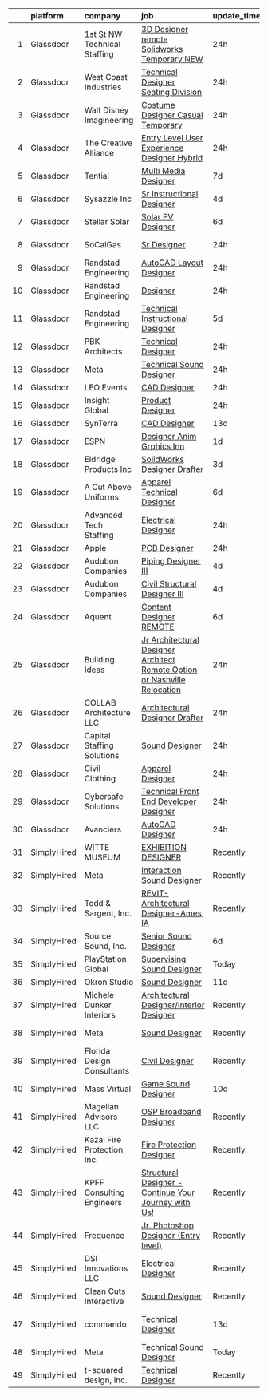 

|    | platform    | company                       | job                                                                                                                                                                                                                                                                                                                                                                                                                                                                                                                                                                                                                                                                                                                                                                                                                                                                                                                                                                                                                                                                                                                                                                                                                                                                                                                                                                                                                                                          | update_time   | location             |
|---:|:------------|:------------------------------|:-------------------------------------------------------------------------------------------------------------------------------------------------------------------------------------------------------------------------------------------------------------------------------------------------------------------------------------------------------------------------------------------------------------------------------------------------------------------------------------------------------------------------------------------------------------------------------------------------------------------------------------------------------------------------------------------------------------------------------------------------------------------------------------------------------------------------------------------------------------------------------------------------------------------------------------------------------------------------------------------------------------------------------------------------------------------------------------------------------------------------------------------------------------------------------------------------------------------------------------------------------------------------------------------------------------------------------------------------------------------------------------------------------------------------------------------------------------|:--------------|:---------------------|
|  1 | Glassdoor   | 1st St  NW Technical Staffing | [3D Designer  remote Solidworks Temporary NEW](https://www.glassdoor.com/partner/jobListing.htm?pos=110&ao=1110586&s=58&guid=00000182ed963283be4ddbc18ffc3cce&src=GD_JOB_AD&t=SR&vt=w&ea=1&cs=1_f35171b2&cb=1661843420198&jobListingId=1008101147436&cpc=88C71AD61D38E582&jrtk=3-0-1gbmpcclpkf2n801-1gbmpccmci15n800-d4879d03b2981eb5--6NYlbfkN0Dax8UoX6EQsni4_ZSF9vye0BkMdAXnBGZ9YnjGpfOQl0bOt3kFrViS9pzQb-UkbyuTLk9lBJa0OMA4qMS6a-OFvIw734BbqW6J4ftJsRXUYWG69gurxtLodjSwr1yjvY6e_2OvYDI2aO1q43GghrlOeDtC0f8O2sLjnoXTnasp1rHg8Be--iCzHUhcQbdI059KhKNRmH7yg3FQR3R4Ap5Y4x3aWBLzUvGhtgH9S7b38YMsr8Exbk9KNu0AvVOthN5XX4O-JH4g0YcorIXZRvpqpTq_x7e39L4uNXObDGrCda6cQw5ffZ_JOF_gkTJiNdAH2GsCDI2jUK_Qjeb4AM1AqLQm3yLHtn3uzxvBe8wINdk3vciZt9NjTgeEH-zk66xSnF5WHIae5SlbxpXzjpWac-Kw0tBF411uZcf4nZduID3I0Lj0lQLRP7terKnmwYKHEELBAJQVrpRJNUogQZ26G00q0apTTWJoRFlDor0B9Pfic7flHLspkrYncNAls9E%3D)                                                                                                                                                                                                                                                                                                                                                                                                                                                                                                                                                                        | 24h           | Plymouth, MN         |
|  2 | Glassdoor   | West Coast Industries         | [Technical Designer   Seating Division](https://www.glassdoor.com/partner/jobListing.htm?pos=105&ao=1110586&s=58&guid=00000182ed963283be4ddbc18ffc3cce&src=GD_JOB_AD&t=SR&vt=w&ea=1&cs=1_c1c54ecf&cb=1661843420198&jobListingId=1008101150720&cpc=4050D81B60456B41&jrtk=3-0-1gbmpcclpkf2n801-1gbmpccmci15n800-794d781fed827ee1--6NYlbfkN0DsBOlmEAMqZtav1V1WKZO3RUElpafjggtWvxyDQ3xFSp838B2Cke2N_M3gnbmSWketBsUxC8WhARk5r3z9RgM6sWCgdBrdRjnLT-51B4KwQiGabsa0Rq9FlSOWIjKqo3J37TljOMByDgIVAGk1sP3YfzcbpYlHgL_waw-CbfsQjngTjY2i4PLFqW4E-lxsBv4aLNY3t4pYBBLx59bD0NUZnv-2gzALWBUymwzM7bDwR5_3uRJjUmmucyjtjnCaO7zgBj3Z3I-M30Qt3qOx6bdK6VCqynYD83SM8rX7LKhC9C5UjcjpKqCYxeen8TO1qswLRmVFokR7axolulgD0t3f5oajpfZ_hyWvBjHGSb4rfNc04tDVjQTbP56q85U-ie0ANf8gZYZ4fYuyr5qj57vK7te-1ohwEf9Gu5_3Cyix6U-9TeKxmrLqgfcIUztoR3YOWb3EC3w9Ft3gmDosfxmD41_n-Ngva5eBSlO6Bg43mvoo9mUp_TOUoWkSa8yOG3elHjf8ULIj_Q%3D%3D)                                                                                                                                                                                                                                                                                                                                                                                                                                                                                                                                                                 | 24h           | Remote               |
|  3 | Glassdoor   | Walt Disney Imagineering      | [Costume Designer   Casual Temporary](https://www.glassdoor.com/partner/jobListing.htm?pos=114&ao=1110586&s=58&guid=00000182ed963283be4ddbc18ffc3cce&src=GD_JOB_AD&t=SR&vt=w&cs=1_61ce74a0&cb=1661843420198&jobListingId=1008101142236&cpc=FAE5E775D180B2FB&jrtk=3-0-1gbmpcclpkf2n801-1gbmpccmci15n800-d96ea6f39468f9ee--6NYlbfkN0DAFTyt7pbDCC2JPO79CSdi1dIb81yjczP5qsKcZIxgiYm3-7g-689UDqHItQTwke9NLx7PUD1CDZ43EsuKqV-a9lSThv3URG-BoZb6tDNHMktR4YAkiihleWhDg2QFne_SvO08qtEyjS0p9N8FyU8oenedyurPDtEsOsI4Ocxx9x5zQTZf1fcx16NApTvwfF2OsCF2FAFh2CmzcYVh1zBGAv9FWY01GtdpdLJNvVqipqk2lln0fsa3qX9NjAD4xm_kTRGxj5nQqtDnHuuMJHwsQdkt-rMfyWXzC4lgxbHjliE4lcr3JTH_hcRk0Auft9bGoLpc041ShbiCXCk1_fG6q8tKucwQTafcG7ps6AJU5SwQTW4Z6SEy4r1qvo01kLrgqxUh1qKHi_x4o64mPtbBcB3uHo7M8w6mYtLE1uWIdaPg6nbDZnR2)                                                                                                                                                                                                                                                                                                                                                                                                                                                                                                                                                                                                                                                                    | 24h           | Anaheim, CA          |
|  4 | Glassdoor   | The Creative Alliance         | [Entry Level User Experience Designer  Hybrid](https://www.glassdoor.com/partner/jobListing.htm?pos=109&ao=1110586&s=58&guid=00000182ed963283be4ddbc18ffc3cce&src=GD_JOB_AD&t=SR&vt=w&ea=1&cs=1_099e67c5&cb=1661843420198&jobListingId=1008101442122&cpc=39721386339D0809&jrtk=3-0-1gbmpcclpkf2n801-1gbmpccmci15n800-0813bf38be6733e8--6NYlbfkN0BQhuZEA67bukPYOs9DTHc1wsdoQx-e-DpiIYWnkjXcuiS_n3K67229hQeL7Bf-Ps98nJjRsfBErn9F4djwfB_nF4SSjvJloVf9jNB0RqHpUOo8ui491gQ0pHemmcm_R6TMRwZrs2irNRNhAHGXGQRUzkkLnfogAOF0ffgJIeCgqB3VozEwjAvFmRsFdBHa0iCFGudrbgMhLCGpLISCEd6DZOW6fwWkPk-OMok2k7xtbXC79_zY37TVRTOsBdXNtYJFspTgKDgGMP4uGvcQrwN6oCdl-Z1ayg6tKS7hbJwFgkUFzGOIBbc4yq7H-i5bVUV5Rj1lgufvogPWpTXUmwJ0enFJrRNc80BvqNNjMNiICa9TCAwZkjh8i15vCojExGxjht4IEUkgD7z6wzeIz0YTu02hbxckw2sH8kHr8nPQJ1qv2AEH_OygJ-8vGW84p9mNFLpnx4dUdJ4iqrJ4EyVfdwKeyfq96dqp-OaW1SwdNNI6mn2RO4fCTRxZlezWV6AQAIBCKvnT6g%3D%3D)                                                                                                                                                                                                                                                                                                                                                                                                                                                                                                                                                          | 24h           | Lafayette, CO        |
|  5 | Glassdoor   | Tential                       | [Multi Media Designer](https://www.glassdoor.com/partner/jobListing.htm?pos=125&ao=1110586&s=58&guid=00000182ed963283be4ddbc18ffc3cce&src=GD_JOB_AD&t=SR&vt=w&ea=1&cs=1_73ccafd6&cb=1661843420200&jobListingId=1008085961702&cpc=FD1C1DA32C38CFA7&jrtk=3-0-1gbmpcclpkf2n801-1gbmpccmci15n800-451ef8a0bef58478--6NYlbfkN0D_VUMocHtM7-M2l7xhQCiQST1RW5dQjS02UsWe7tYaNAZWZWTzZ6bpJTAOxr1kLZpG6VFZuGadYboeD4Kz8JfiJOa1cUGCTwXHIIGenpazOIdmYE3_6vjKIwRgdnzz3rgnBs6tcAXHRDzA4xB-uFIb-sHUuIGOOL2yVcQPHsU7Il-Vs_w0rB9CVqvvXK9Qnk4XhGw-sYWxJPXQBzzuG24cmjx-_pEn_Raz0vP-PhpdBxCP0X0ujzDYKiCFRaXVhFUhhzSd1KGooyUVfk7aHxdua2Ap3efyOe19rG1cfXduFzijKMLP0uFPR63HPJTjCv94l9tVebiDNSnnCuJ6x_ggLLNnbYBxCp9DlAMm5M6oqnzOIq4iY5fKsMze6khCYxnoxoRYx_1zxRxUgSxC9ISc1w2q1asSmB9AzyTWd4ySb4QwpupBOjUamZvFlcMp3LAAr8ggWVA-OM71qW2BtGU9pTa4ga4gc2p6jLtFHAq8yMe0HQ1uZsyidjCRx_LHFnEqkcowHmzvZX8bQ1Ec_nLz)                                                                                                                                                                                                                                                                                                                                                                                                                                                                                                                                                                              | 7d            | Vienna, VA           |
|  6 | Glassdoor   | Sysazzle Inc                  | [Sr  Instructional Designer](https://www.glassdoor.com/partner/jobListing.htm?pos=128&ao=1110586&s=58&guid=00000182ed963283be4ddbc18ffc3cce&src=GD_JOB_AD&t=SR&vt=w&ea=1&cs=1_b77c1899&cb=1661843420200&jobListingId=1008094371868&cpc=9908D8D4413DBB8A&jrtk=3-0-1gbmpcclpkf2n801-1gbmpccmci15n800-d1e30eb564645d32--6NYlbfkN0BHmuOUQiGxZlIboXRCrnOB1bk0QkSGbGX7yxzhgRysNhglpeekY3X1wDa7BzirfJIE-XZI96pT4vsCDo_PwVhCrQa8H_dn6HuGc3dI6Au5lFOBOQnw88rRufmRln1Uzxma7VZhtrwMd6uMTKFJi1s8KhsbQhyj9AFtzXfcqHMAkMfzRW14V10xerNyCpWVtNxFMXQhVdgAW_B_jCxWhO0XTyPoa_Qs8R76PSN6i2sAqET_xt2nCGTRb0ehByLCgRfx7zqcD5Tnwiv7pszkiTrjPUULZxuV8QpxuAtsK64i90GIOCj88lF1zlcuV58NoB8qw92_iJ0fHEFTtWvVrLOQbNh2q6Ha1hJkeG3wuhyMygEs9Ch3B3_NqRCUpxGQ0u-x23vN6g-fo5Zm4K1flnPKkWj0JXb_fnxvC6bnQJ9jgDn1-PEEPNMKuePTVIk0E16ybxrg_vOvPVF7s9WygnhfbQY2dWg8_ZJp0LCB08-5xfkpKRAGjlV6WpXbUh2kVKo%3D)                                                                                                                                                                                                                                                                                                                                                                                                                                                                                                                                                                                          | 4d            | Remote               |
|  7 | Glassdoor   | Stellar Solar                 | [Solar PV Designer](https://www.glassdoor.com/partner/jobListing.htm?pos=112&ao=1110586&s=58&guid=00000182ed963283be4ddbc18ffc3cce&src=GD_JOB_AD&t=SR&vt=w&ea=1&cs=1_2747de54&cb=1661843420198&jobListingId=1008089531862&cpc=4050D81B60456B41&jrtk=3-0-1gbmpcclpkf2n801-1gbmpccmci15n800-e7bb762a3075e828--6NYlbfkN0A774O4zAKOKEcJ1KdRV5TD5A_Rb-n_JSP3s9LHSWykpitoowTmRQ19FlJvfOTNdGwjI4CSSK1fhUAQsewMxkfAL3ZzScD-IelI1f5GgXHeMLhlvx0qH3PKXeX5X0eWjv_W22SwmPgTA6DOb5JNVEsuGc9WrqCEGH0s3aXkK4iZ7_qcrjzT6mU7vaV7aR70SYKmE5bB1cm6D77kAlacenoqht6pLkrcijA3biMXZFw8xzwGEgfFdKOumUDzV6BhombyofwRcBQHBMGmSuh2IxuGfI5mQ8ymTzR90DujzozG_EL3jfDjHNmv74PSkJ67Vmu7FZD6KIDc3gT68QpSUKbWcgwYv-kaCv-4yvZRogmFPtQOjnBZvYkHGSGZyI3psaC1yavQU4u39vIVm2GUl0pPDR0SABK9cobkwo_sqfJm3L0zFFBhYdfBqZoUc_nKjrZXX_Vl0gyEwW0jq8Ra9EHd-EYATObPUlU6tWUlEFSu1Imcf9bTFeM58MrbMGgrEf8%3D)                                                                                                                                                                                                                                                                                                                                                                                                                                                                                                                                                                                                   | 6d            | San Diego, CA        |
|  8 | Glassdoor   | SoCalGas                      | [Sr Designer](https://www.glassdoor.com/partner/jobListing.htm?pos=118&ao=1110586&s=58&guid=00000182ed963283be4ddbc18ffc3cce&src=GD_JOB_AD&t=SR&vt=w&cs=1_11331e2b&cb=1661843420199&jobListingId=1008102044429&cpc=217C45A42544DB93&jrtk=3-0-1gbmpcclpkf2n801-1gbmpccmci15n800-1255c2ccd90602b2--6NYlbfkN0AkrHGt-KH9NLJWrZDpHMbMxGLC98GtWQdb1-pOhsz1tP8PqLGUrTNneVaje-NIqL8E8cQD4FT8C1ByXcxNDTPip_P0Vy_GGPzHr3JdjNPx-x6fnodnVZQun8IZSoGvjnTq5NvYBNRQ8T2COsJW9fvnfvSGN5G5FYES_aJKUqgN8DBjqt9IGw_ReL41NnC5m0FVskDP8IT3uO-pLo6yeNt2AjXl57ostWCcW5KQ6ZYEhcIXty3riHjs8fpX5Z6ou_zHZra9NIiJSXGK6iVIq2UhByNVmLaQ69VrvQ6ST2qzyepvbgQMMod1i8pRXQqOdn8PQkD-zN5yhG5sP8YPTIoVzWH-PM36T6ruDqgw0euTTv6GtgcoPJ--5YpZg0i-aJcOjA1PBysrW2PG-gKUcqNbm6V0e2gEF15VCqas3QGVbr9367KIhKdWwh0uOzs-xnRognYhv5v8DG-mti1JS9RQQYSkvQ3Du2J6mEyLa1EID9DqA3EiwKuY1X9ByjF079HB_wKXiXs6dr4wtk62TL_Wb1rWrdyubEgNe36EFdD5Li24iEv7YL8DYXSmx8Xo2FLzKmR4n06mJRqMmxFIolpn)                                                                                                                                                                                                                                                                                                                                                                                                                                                                                                                            | 24h           | Los Angeles, CA      |
|  9 | Glassdoor   | Randstad Engineering          | [AutoCAD Layout Designer](https://www.glassdoor.com/partner/jobListing.htm?pos=130&ao=1110586&s=58&guid=00000182ed963283be4ddbc18ffc3cce&src=GD_JOB_AD&t=SR&vt=w&ea=1&cs=1_a3c86fbe&cb=1661843420200&jobListingId=1008101553059&cpc=47CFDC01B3F81FAC&jrtk=3-0-1gbmpcclpkf2n801-1gbmpccmci15n800-ba48dd026eb28201--6NYlbfkN0BDx217eft1lC7uqItkaModCFPNh_e0lnHdKkvEJecXwu4gIqA7CFTnvSYR8MShG5a9GS-vs8-TvL8bdFu_B1mu5H4kXLWK54in50vXevDQyMH83RIg2ESdQ3VGLhI7V5LHiQC6SerJpeR3iSxCHnL5ypiB3qQK1XvGepAVONQbKlMBA20SooisYH9Do7aVZ3PLvccU9noXFLUiBUc2mq5fj8aGx735R5cskAb27gaBko1DPvnmVyrczATj4qoDhbbEyVvQ3KdUp3l3pjsXJeW8c9g8h0wvudPaJ_2JdYboSdSz3zdJbA2IEUoN4QdwIrhGj9l7nY0a_YWTxz5dRqcFCmHMn79YSNQV92BL6qjIui9Dt_P-DjZsGlLTdo9IGC7J5aZb3LBJjM7OIRDdvEKz2fsrW-MwfU8OObtL3PpZy5m0LSk6btUIOHhuUI5AO0QN8Y76XEIAUBfGo4H2hwFLCzYfilEwFg04MIaMlG8-PcJiFkiTc-Quuplx_P1ZKeRbaHWmTZaG_hCAAUSGccjKlM7yxrWzcoSRQAahhzrEKntrHcxEtfhSzNcTBV_3YFGwdTHK7lwgKfdhPtkuJ2mVWcwyK2PwP51SRD2GplGOCqCGwSI8PULBOaOSESTf8A71qpihSNCSVw%3D%3D)                                                                                                                                                                                                                                                                                                                                                                                                                                               | 24h           | Bloomfield, CT       |
| 10 | Glassdoor   | Randstad Engineering          | [Designer](https://www.glassdoor.com/partner/jobListing.htm?pos=126&ao=1110586&s=58&guid=00000182ed963283be4ddbc18ffc3cce&src=GD_JOB_AD&t=SR&vt=w&ea=1&cs=1_8a9c878e&cb=1661843420200&jobListingId=1008101551674&cpc=B101C867B3EF2D75&jrtk=3-0-1gbmpcclpkf2n801-1gbmpccmci15n800-52a5009684d66445--6NYlbfkN0BDx217eft1lC7uqItkaModCFPNh_e0lnHdKkvEJecXwu4gIqA7CFTnvSYR8MShG5a9GS-vs8-TvLa0_Z7cc5HXJdCYnTEDRkIMRxLTyxF0iIYpfCc7Lxiuo7b5Q5rMZI0VTODiPy9LzTuXUQpeF6LnYO3Vlo1g8-jDmhoT3YR7KM8xEV_uPcRk0jMb0LRlGSkBaKcFaIX_rGyKv7gMVuMvYNLdjsFZHRt6eBPBgGo4Fm1phHCoT0NRt61eJc9ZyEuTgUBzgkrnfYSdbsK4cNV7eWxa-gaj1144F-SglTVBQFGu_hwyyv8XP27xtWlN3TaWnMARwfWko5gf7Q6cZMEl4Wo1Q1rhk4bQJGGd-k47h-oXbb5QqmD8WGmP5mX5LX8nV0-CKksFQuHs3DZ-IT-KHvq1O-HC-IZahKGYnXaeD4BTACBQIhWHiDy0NBed22Xb14ixfP0hXMKaXsGGo8B-Mj9NeE2iEqpF77XIfRJEfKfjkT6DgE9ewKLJ3OjVqtp-vrvUeLL1ZuRiJ0mEAWUl6XsTRWgJodlHX05Bj2_kyMYCfLs5rUE3k3KqdPu-drnx-GoHJ51kh-rtIdFGoPpuru_9oT3ywZDEMrnHmYoMawhFjyxC4Lui)                                                                                                                                                                                                                                                                                                                                                                                                                                                                                          | 24h           | Marfa, TX            |
| 11 | Glassdoor   | Randstad Engineering          | [Technical Instructional Designer](https://www.glassdoor.com/partner/jobListing.htm?pos=124&ao=1110586&s=58&guid=00000182ed963283be4ddbc18ffc3cce&src=GD_JOB_AD&t=SR&vt=w&ea=1&cs=1_2326d75a&cb=1661843420200&jobListingId=1008091665657&cpc=FB7E4A1762AE5BEC&jrtk=3-0-1gbmpcclpkf2n801-1gbmpccmci15n800-4e9c400072612d33--6NYlbfkN0BDx217eft1lC7uqItkaModCFPNh_e0lnHdKkvEJecXwu4gIqA7CFTnXnpT3oVx672KDArTtx1aHrKw0gqohFQPT8pPyEnxY5nSI_5vJXljXddiuB0emOj4KsDFe4KKnmVelmt6yInbwBNPPrHnDX_0JTfp0HEFotiDRpodoXdu3iGNYxHwew1dph8wDs9KDus87h_0OHoxtsUxwOgx-71t1NCV3zc-nU6gtbWhGLWwOohOp_qSfhC4MOljvjwmESLSYuiBUhtE5NRQ5IAOpurdKkc4CXdeowytwRRkpyIhAIgy0plUq-AJJz_WX9AWW5X6HZmkvt9euSvUEceKcort8YUCluouMp2pH3GiP9ZW52_W4Ugw0YGYflZW79UM9fQy7UbEDYQWa_UejKTecwXtZVtE50ZQAGCceKoDl_tiTjIA9dPrTS0Xqj7mu4krRqcVCxwsYLAUzu9eWCOZITvhQg2Z7uXw6sY-D1irWDBX1UYNMbLpwDIT6bh4JueGWjVEb1mdnk-qLzOOiRQl3QUE5Gc2JEr4EV1v3KBS7YfqC4st3vEfKmkAe9ViNT9sSq98FDgOhhIPHbNTnhxtyTOt3I1_lmI3UMIhWURqAjSFpb0irsjHdk7ZXpQJ6_zxjlOYbzF5DuQ5KRjZIUXPGkTO)                                                                                                                                                                                                                                                                                                                                                                                                                                  | 5d            | Atlanta, GA          |
| 12 | Glassdoor   | PBK Architects                | [Technical Designer](https://www.glassdoor.com/partner/jobListing.htm?pos=103&ao=1110586&s=58&guid=00000182ed963283be4ddbc18ffc3cce&src=GD_JOB_AD&t=SR&vt=w&cs=1_1e05df96&cb=1661843420197&jobListingId=1008100798227&cpc=CAF32EB92433BC76&jrtk=3-0-1gbmpcclpkf2n801-1gbmpccmci15n800-47ecc445713c8745--6NYlbfkN0DoN2eq5BzKfoDMMf8HsCdDjgZQrWdmGJwZKUOuVLdJv68QklU95X3u4XjP0qBpTnFmHxrdoqWFmzSvyrLuqFE_gab5CAe_nBkosHQZJehB6nMLyTo5sVM2TbLzbrbEu6qI_cDvhHQvLZZK87b6VAeo1pF6KK35bkdqJyPDAGa8Ba0EGUNcdg7IQPyCeZIvQHkA3cxrTqScCv_KNW-797kzJinnMHnizxjDGmRizKgiv-UYfC67WVz16OvKlqc7OKTM_5lJoHwNBW6nPQRJcGR3iELN5G1orU5bEsMdMxX0Fiwlggtm_lU5M75ycr7F5l6WabCJ4er3PeExiU1Vnj56uLPbhO12C7YksIiux53Qa7VOXXhAat82F4kkFfO817u_7ZUF5pb3ulplPK6dFux4cuV8zsDexaIxA9Ifjbfqb8q0UCIWTAY6vSh7E2DDPTp-Fg0s6g75QEb0cXFr-_o3JZCon0cg1G8%3D)                                                                                                                                                                                                                                                                                                                                                                                                                                                                                                                                                                                                                                       | 24h           | San Antonio, TX      |
| 13 | Glassdoor   | Meta                          | [Technical Sound Designer](https://www.glassdoor.com/partner/jobListing.htm?pos=104&ao=1110586&s=58&guid=00000182ed963283be4ddbc18ffc3cce&src=GD_JOB_AD&t=SR&vt=w&cs=1_d4a9d675&cb=1661843420197&jobListingId=1008102577905&cpc=1CBFC3E34E2A31FF&jrtk=3-0-1gbmpcclpkf2n801-1gbmpccmci15n800-43ee8e8957f197b7--6NYlbfkN0DYl4UJW4r1Vl7FEn6T9F-rD9lpC-0oMJVSiWjK_MGUd8e8cHXcpv6KPyjLHZEfqkWRCwULr6X75ieJARrAKqgWzisG7J3CWnOtR8MXVg9h6RHVQw8LxsUXbtRHyQGBkIiZRs1E6q1KlzilZzbDkEbl4cSfOYHD8WJrsx4Oe5zq0efzKGC4tT9j4LIwYr4PYn6sXfRhjLJaisiTsTuvO2f8Xt-YJfIEdjqi18IZHaVTqozDjfWGeQRex6Q7l7tNfj4cqJCVBXVEcAqVbtBtgo2MJ5Xzg5DpYmfcUCS2K1T_BUXi5loxw3rRZm2ayFSTuLw5LZgSzzouRr32Ew-B3zdHQlBY3iPcpen-8FtXrUXIAoD74daks1UabM0sDT9cO72rcYsaYS_IgRWt1snGEijVDojwr42-jc6OooH9qzUbKwkgCfkOeZw7XoZ3YvHSTykkxOyNLrjnabrBdjLFmLr3fri5c_XUxRKBP7bD5oGitKggrldPOke9dxc4vpBoepXZqSaCV7p4ht9y0u66AAvYaKcoQR6fSIhrghwPeIIXNhQKoceabeQIFC1CTZGI5HqEVdDxh6_TGy0pyN8cKbUZ5_bthvrRcz_GWIU7tKsHaI8FaxBMDxTBoMgf0p63rMD-h_pd8BKBjX-tiLh4AJEti4APBH2lj5lppDyrmfsqFYULB1olfxjUPDrT909ImUkYWa4zNBl89gu7BpBBJZQTKaG51U4RS09jlD5UAms_FZuX4ZzUNX0gtKza4CsnVQLGv71WxbYIfmP6_7I3CfOTxTznEBtJuTKQZr7XPzMNLQpaHU9WRC-VhpquAu4wLgP-WJd6B3mdx-guuprjhZMC6A70aWymYvnfCLjoYCvPNNbMNRNA28OAQb1ZaHDMMdbQbWsGujdKnjkzGMNwQYkUuhTHt7ftMjnn6D9zPlSLzqjSp4jZly9dZXRobLwupZVpHs8Ov0sCt4tFSM_CEU_yyJbSfzGrb0k3Y8-JXeWFMz3RsJ77VQiGFlJsGHrc53j4vtSaYjearZkvMyUyQlNU6xll5GmKwRdzy2wyji3SF7oK0uGyPGBtpyksZmgN-FM%3D) | 24h           | Remote               |
| 14 | Glassdoor   | LEO Events                    | [CAD Designer](https://www.glassdoor.com/partner/jobListing.htm?pos=107&ao=1110586&s=58&guid=00000182ed963283be4ddbc18ffc3cce&src=GD_JOB_AD&t=SR&vt=w&ea=1&cs=1_c5b4683e&cb=1661843420198&jobListingId=1008100992380&cpc=82ABD2B5CEB98952&jrtk=3-0-1gbmpcclpkf2n801-1gbmpccmci15n800-109c3a28ccf10167--6NYlbfkN0CNc4_XkOrCJIG4rbt7jOELJF_6cAKStNL9BRzWr9Kw78iNJD37WLtKG3tFquRggugNsE3svMqATYLYlihgyGr3MDlAuj1Ftqk0IIy8Mp3KB_tq5JKzgDCQRkfud6uWgcQJW8Lfvd3kTiY7efwWTiZ0jGkgbTTLSO4xUC0mexDNJdjhpcl-rSViQaCrgxQGuGBFqzltkSXPjxL8osgnQ3Ty3xLaxUKyrZ4lKOEQK7TC-LK7fFpJ2oNd6-F1782FIADOkTy-KNPD0nUXxhPVFO2TAxT4Oazq07Wd35MD-CTpPDxF8R6Z5SwdQXF2zgPBhmNlN5UNNhMsguQsJyRE0_ACiRKinu7bwDrFiml4MpMDLUGJp-0u8ALVxROtIiBPHMfobNTFHcEKiRBrjEoZX6JfmOWAfme06NNPdC_AVMjeOMVv7FE09-0ePL0-zbI-_nZTrob8sfrxxGwAe1K8dl-Iol0JHHykjtKPSaFKi8koNGIFdef6WrgocKADPKuEfuEOZ660JYgpqA%3D%3D)                                                                                                                                                                                                                                                                                                                                                                                                                                                                                                                                                                                          | 24h           | Remote               |
| 15 | Glassdoor   | Insight Global                | [Product Designer](https://www.glassdoor.com/partner/jobListing.htm?pos=129&ao=1110586&s=58&guid=00000182ed963283be4ddbc18ffc3cce&src=GD_JOB_AD&t=SR&vt=w&ea=1&cs=1_fbf8e84a&cb=1661843420200&jobListingId=1008101325887&cpc=AC285F3A3ECA6BB0&jrtk=3-0-1gbmpcclpkf2n801-1gbmpccmci15n800-b6f6c3769a315662--6NYlbfkN0BKkHZu3wF05EeDimN_p6sYpKCMArvwa95YdH7UpkaBCuXZAtggzO9lGKJZ-EjBDGFpDzWFhfErbPeNOQdB-5sxu3TXSscELuTTzkvXRsH0FCSVFUJQpDsKHUilZN4l-wkK83dsuyh8TjKXCrhkzsZI2PM5AbogsvWiaJaC6pToV0wHxBsDJKkLjKn-wGCpxuZZQFWwPTG3Uw9Na4j2Cs8AdPhSsxoxHy6NdDu_RzIkyL9NMT7PIxmZZJlE-W2IfI6yylYIzS4O6U1spy7olL2Dw9CBzgt5Rvmvuj94dfNimJQtr1JUrd6bqrT338vynehDJPmHRa9XwF7Z0_XbxDmiaXZdrROyRWCm47NB2YKDr4FSw2uFgDg_esKOxgejEKG2dd6mpFwTJgb_E9nF5wQyp14YMXBvmFXUDcxOAySiiYrPF-yRNgPbV5Svm3EDo9NY2XA8ry3mklNQmOyxCT0tU2FOCftuu8xywvABzCLvQVB8WUZ_zyBoS_2TfZGFQ6Sp83JICy1esA%3D%3D)                                                                                                                                                                                                                                                                                                                                                                                                                                                                                                                                                                                      | 24h           | Remote               |
| 16 | Glassdoor   | SynTerra                      | [CAD Designer](https://www.glassdoor.com/partner/jobListing.htm?pos=116&ao=1110586&s=58&guid=00000182ed963283be4ddbc18ffc3cce&src=GD_JOB_AD&t=SR&vt=w&ea=1&cs=1_ab2c921f&cb=1661843420199&jobListingId=1008073862940&cpc=0C139D4CAD5A6DB2&jrtk=3-0-1gbmpcclpkf2n801-1gbmpccmci15n800-18c0e80a5c12a872--6NYlbfkN0DeXU0vMxLyKhfauY-dgUBa_3v1DHLtGGo4EP_Dl8CiYxWmGmi2SrY3Ivt1UPrYuDlbcltfZBalx9amtf9G2L9Ed1GWEOd0RyJ7-id08Z3X4_rUMko-g1OdR6_wvYRiK1igO9i_Pd_tAhPgXu8oeF6r4TodtwJ7tGrA_-HHHP4OtgW_mxbZBIf1ueQ_0xu7R7fxsofZPPPotVlX_JNqEhboVsHNCgw4uCiIK8n31T85YUpZkC5ab2vnwjJ701ya5rK46RgoLXuUpwwmXUHNJOs4lHn2_Az8ImJGwpEeI_04SXminipiOqPa4pr-mTebHlt_iZKYJ8Pbic01SO7eNn-mupwhkCE8cAkoFv2WoOX--MCpF0I55nKYrQJNV93WN1GPUkiuI0dYH_b9-E4ImQy8nud8TlESnxjpWHvFqzfjhLnpWKXvIbqoptMZ7biUx7ps7JnRyzmr-Hd-dRjFETWh3HzoiGrpUxqy6OIgdY611k8wq8OQYVv6)                                                                                                                                                                                                                                                                                                                                                                                                                                                                                                                                                                                                                      | 13d           | Remote               |
| 17 | Glassdoor   | ESPN                          | [Designer Anim Grphics Inn](https://www.glassdoor.com/partner/jobListing.htm?pos=121&ao=1110586&s=58&guid=00000182ed963283be4ddbc18ffc3cce&src=GD_JOB_AD&t=SR&vt=w&cs=1_149a98f7&cb=1661843420199&jobListingId=1008099703490&cpc=3DB599BF2F4828F0&jrtk=3-0-1gbmpcclpkf2n801-1gbmpccmci15n800-97b238508c0d8cf4--6NYlbfkN0DAFTyt7pbDCC2JPO79CSdi1dIb81yjczP5qsKcZIxgiYm3-7g-689Ur9xqU8QiYHWliOuVcqmIqwB3qi8yTv49_P4GHgB_CBMwndtlEavrTBN-Y8MioaNwqD1jWOgm8UO26qFt1DBpGEtcK24l2C38eLm1x-AGLBT3qv2PUUkcNFOzqwlupjyX5oL_PGsIhh49qfbHjgmHqmihwqNmiY4KTHMYqE6VK-sDmfHls16c3yxxwFtEJLGKm7sGU99WThYGH9NahaXQ3bKq0wcobVdWMsBDgZ4o10iiXHyz1xCLKTjqYUPK1KH_3AbkUCZmcL0zphelPku-5DIHp_pFRbGDj9OmPlLm4nrfWvJqgI9aGxaFWrYzt4Ne0kYCcalasDa2KLBoQcAhvsokWdnVPToRPa2vUPv43YEtpC7vG0hqi9Hh1VnBXddT)                                                                                                                                                                                                                                                                                                                                                                                                                                                                                                                                                                                                                                                                              | 1d            | Charlotte, NC        |
| 18 | Glassdoor   | Eldridge Products Inc         | [SolidWorks Designer Drafter](https://www.glassdoor.com/partner/jobListing.htm?pos=101&ao=1110586&s=58&guid=00000182ed963283be4ddbc18ffc3cce&src=GD_JOB_AD&t=SR&vt=w&ea=1&cs=1_23e60408&cb=1661843420197&jobListingId=1008097121157&cpc=A918489C2D5BE0BC&jrtk=3-0-1gbmpcclpkf2n801-1gbmpccmci15n800-e983fcf656610495--6NYlbfkN0AuAjYKnBHsdkcMxrD7ZJITXxV72vImVt5xOyKRJQecNLptHT1ZOkyZ8F5MRQYjTkPor0veu3sHbIJVCS8bJcv6zoz6Tl9eOvbHMwD4IbOi_5XdCxdkY_x9wXQxKqfnw0cXDT8nhMcUlDDTsIYdnPFJ98Tg-8rgOHBY1YKURhH8Hqbmaz70mMXREAgNoE52LPVrQ9K6oyM239e1rdqbOWys8aWcRt7kO7hST6o3oUmtBkSdqmoLNln_m7C0Jb6eUtSgo2QgckAYgCPEx5Sc8DFouczOnmCC68PR5ISgGWB1B7Y1x2wuw-uupSrrrHtB2ZJ-O4YVla5aHZWeoASvzHtVC6VYIdzNbmrnU_YWnaXHVcjmkwruzLSHWiBw8RLlphAWsR6FDLWVeogRXuUtpVjLVCdRAo7EhaRAem2FMsVjoISGKnHqCJ1p3E-eVXjZXffj08dSGEDV4ihHNPlTmbuC4SPQG8dqdhqTO2DWYuAxJrtwiGzfaxv44CMUVT9q2Bjy3ht8aTDGGg%3D%3D)                                                                                                                                                                                                                                                                                                                                                                                                                                                                                                                                                                           | 3d            | Prunedale, CA        |
| 19 | Glassdoor   | A Cut Above Uniforms          | [Apparel Technical Designer](https://www.glassdoor.com/partner/jobListing.htm?pos=108&ao=1110586&s=58&guid=00000182ed963283be4ddbc18ffc3cce&src=GD_JOB_AD&t=SR&vt=w&ea=1&cs=1_ad61f805&cb=1661843420198&jobListingId=1008088124954&cpc=6BBECBC74F3AC36E&jrtk=3-0-1gbmpcclpkf2n801-1gbmpccmci15n800-81e2958f26bec26a--6NYlbfkN0DZZww-p_mr8GWlqIRBY21Wjl_Fk3kglyx5_HcxykVqwXZdTK_RQWJFzG2--JSCIKcXUPKfG8T2NTLlSU-Aa5jatvZMVMPUCVVe7QI4-MfIYtbcUAeMtOuOCErJDgVQ0VdZxfhqxq_9xndenQWKHqbdetCu8oCQlTIslCgpx1S5C14UMc7LX_9913lBWTYNml6CTuiFeCh3Y_NR3FkGN6tjUWKB6_WQanFYtMvnByx6Tq4LTaKmmr0LWQHAepeyi3Kvy9rk0iHspHgoqfdjowXKbHyu115iWz-ulyN0Br-dWOHB382xkL7V9mcy5Jv5oY3juFPgX7y-Lpje1PtYvuqYFRgEyd52ffp_EKeqK1q2PS2yTm54MCGJVjt8c_4T9Eu4jBylHAik-wS4xSBKhFeeKWO8ZFMEIGCjVBRF374eE2jNAjoIV2g8spEubekwyYolh3IKUePsIfRTfheAkLTegS10AJIdDKtqpFmmQNu_PM-rpJVjzkrqLGtnf9qd2uLiJtWMa5RGVw%3D%3D)                                                                                                                                                                                                                                                                                                                                                                                                                                                                                                                                                                            | 6d            | Louisville, CO       |
| 20 | Glassdoor   | Advanced Tech Staffing        | [Electrical Designer](https://www.glassdoor.com/partner/jobListing.htm?pos=123&ao=1110586&s=58&guid=00000182ed963283be4ddbc18ffc3cce&src=GD_JOB_AD&t=SR&vt=w&ea=1&cs=1_154e2d78&cb=1661843420200&jobListingId=1008101413480&cpc=82B3195DA92CAF92&jrtk=3-0-1gbmpcclpkf2n801-1gbmpccmci15n800-1e59cd51427eb548--6NYlbfkN0A9CgweQScmmzXFz_AWEu-16fuTZ4lws6om7T2AJ3_8yGS3fxso7EQq06-EfO0Qsp2n5YqfoolsgWYKuVUVvr8y5s8AFy1TUSwzHy4VKd2cjrHEF8rjMpYHFHpszk7j21BA_fhhc8iZBZCkNYttfjqUKF8MbxDD8SGvL6H1xYalIcFiuYBA4CrGYKNgvebWN9PkBd7Rvq2dAm9eee9x4Kr9rKrvRV8Oy3IoNXxGRu2L1K2Z3ewzu9a6V-Guq1etOSBpcyuUSWzsFp3XiR9r5XNqWNlUa-NCsjwJfVZzJzRoT9A-lX51eB2GjrMgmsS4O3LSKeuEq-LQKX1mfUWBiPF6FhRYbfFDS4NuaSdgPX0erEx07GiwqW7uORFi55B9ZjukzUooL65e7JMX2prToP53Qi9EzyE7oCa2LQxUvDMqF-ZHSaquks2-W0UHeT1mBcm8OMX35jq-1NL45oEqiKuNvERan051J13ZMqJMhd0ShU5M5fAbh90YzS9JJ28RuOYXge1u2O-n3Q%3D%3D)                                                                                                                                                                                                                                                                                                                                                                                                                                                                                                                                                                                   | 24h           | San Jose, CA         |
| 21 | Glassdoor   | Apple                         | [PCB Designer](https://www.glassdoor.com/partner/jobListing.htm?pos=120&ao=1110586&s=58&guid=00000182ed963283be4ddbc18ffc3cce&src=GD_JOB_AD&t=SR&vt=w&cs=1_16cd45bd&cb=1661843420199&jobListingId=1008100584081&cpc=FAE5E775D180B2FB&jrtk=3-0-1gbmpcclpkf2n801-1gbmpccmci15n800-c2d7d817c8c5f664--6NYlbfkN0BvKrLyj5gPmtZO9T8euul8TCxuuKNOtzRJOomxnwSEodTz2Bc-sPZlSXfvz6ygy0sPXgRonMAdx-Nvr8n3zwZFqcdnwCVTRezky1JPMkGjYzR2KVeFyLa_JMfwxJb5EzDlwGgD_H43ZtKMXih6WmUvODQRc8GbJ4NgpmVtcfvK5C3_9vZ2ua9ZGHfK7OB6O97qo-UJhvDdzqKcIRw6Sc2fm9fDAtRG-Jjb66LWdTg_n-YjfM7AUlOi6CGfKqCwLR5LtItvZLJwcmetY5--ipoIbt5a1UBD1bbPeX9ouxeSoLvdPHEakTQPOCXaox_o-Bo7M25SjccDRI_eLoP51c9uzKDrL--ItSXX_Riykio-qFaKvPJI9Lf3iNa8bJ9KzCTslKkS4a7VInqJGOaCVLXk1oqiijPcN6kCmsTB1idr7AvgjjZ_Kn0jpsgmefCTdwR26DybPfA_22hiuWLdGWFHeHOScrpHNTYo3hSZTGWfBfNlTsu7chleksE3cBLBabyfIs2k8tErfhhFCja8UjZJ5eBLKyq5uHR3_7HwB4kRtk2zpAakLefUanIfCDjuqaZ6Wy4_y-z_DvhQaYJZi6LEsYSTtDA24pXNZbHAaP5IHPEolUEH7OYRGwi6VJDFmtbILJCBc5tQaywwcVqYA2Z5KrJvV6i3HSFkL-z0s3onwKdJgm3GXntYdKkbweooVMoOx2pHfpBnpYQ03LOqyntRNBLhzexAKedv43c4m5IvuEKR0z8aKqKnYgRB7J9ge2B6C-D_lXlPZLUjo_w4TBGS5keW9HWQMM5GhNo1ovld-vhgv_DpYgIuETT8hj6zHpGbgOYO0so0enwVL9wRFki3zKnSwd0O-94wmb9IS7WQ02kN331Hp7_oihN3zbrFTE4iITwXz8UnaZVtOy8bo8QzTtJozNVC-xFo9DvLVKy2k2eKtyM33W7uSImeX5m0Tjk%3D)                                                                                                                                             | 24h           | Austin, TX           |
| 22 | Glassdoor   | Audubon Companies             | [Piping Designer III](https://www.glassdoor.com/partner/jobListing.htm?pos=115&ao=1110586&s=58&guid=00000182ed963283be4ddbc18ffc3cce&src=GD_JOB_AD&t=SR&vt=w&ea=1&cs=1_d99893a4&cb=1661843420199&jobListingId=1008094739179&cpc=0C139D4CAD5A6DB2&jrtk=3-0-1gbmpcclpkf2n801-1gbmpccmci15n800-7f409cbdde80b3c5--6NYlbfkN0B_v4Jwlzo8pp0lkkhk9-RlZ2bqvshnQCJcnG2elMpqNyA7L9qDHaoCwikKQF_eDWszM-2fJwEot-bQ5rQzjE0FqztVy3U89BSsltfgWNrn4RB0S5s_IXWYGATHhTEMlUancvg534CqYgIBvehNwTczRwQvl94H94JeWoyTFcmK00MOJDT7nFuHw87MCG1vfY--DJEwM8JG53KjZKPIOSMhUY6XmcSG4_qCMUsdRdXIECUVnc4ZPQixcH_ActEJFnZRH4kJqIk-KVcuaDG-abBxdA34J_VuM6zea7c1fkR-0Ot7NrTjGBsV_HU5v_-UrfnhX5s1ra74JFUijamFshxobd241KqtGrGBYO4z75suhry8Jg-OO7VwSqDwtpMjvf1JKdLjOqkDOuyB-vTIxk3QvEf9TRdjyFz642s3LnuJ1APwXGfUipTDLC1vhXRMN4EVD85qYDvoPhHE0ONwgRDmDJXp1yGUvLLB5JzoazCqgLTUCEAvGxsBdwvUfLTLPEKjJtJJrMKFUtYcixZTHuDuF-kaKYE6a3sRJ2m7caobo_z3g3D-ArVBgtCtYUFi0WIwU1kVgw3HtRuVcNMgRtmkdk2cm--bwX4YOHTqSOMdTdlGla_FkoD_7kR6mhZ8oc4%3D)                                                                                                                                                                                                                                                                                                                                                                                                                                                                 | 4d            | Houston, TX          |
| 23 | Glassdoor   | Audubon Companies             | [Civil Structural Designer III](https://www.glassdoor.com/partner/jobListing.htm?pos=113&ao=1110586&s=58&guid=00000182ed963283be4ddbc18ffc3cce&src=GD_JOB_AD&t=SR&vt=w&ea=1&cs=1_1f07ca9c&cb=1661843420198&jobListingId=1008094739633&cpc=ACAF1607C5C1E404&jrtk=3-0-1gbmpcclpkf2n801-1gbmpccmci15n800-791ec1812712a000--6NYlbfkN0B_v4Jwlzo8pp0lkkhk9-RlZ2bqvshnQCJcnG2elMpqNyA7L9qDHaoCdzLXqpAG1-utDB-HsFSU-LcRDNBdtbQGb4knQoha2-sKopv_w3fetLYVMX26UwJypzqetyG1ynrtkSyRBU9hKUbnxxaYDrqtk46ZWAYQURkcFjmTGu7LbqZCCX1X-mPfoav1OdBAKT1-zo_O62E9c0BHHEl6g4EWOaS7zhTpQgp9uYxeCocNhN-7rskunRxYCvf9bGfa2BcG_Xa_SbyMkygDfp1VGS7lggvZtT93wEbGhZhGwg-bHY12Vv1FFO8K1rltThdC6E1AyyZf7SJ89HcqvUj7csbzFD__UN8Qf6uyLxcFj2u-HyDkjl_L5Vj4-HzjMK8XO594ROeztFkzDynnamXq9fLcTy0y1uzZd4i-W5sGVHKGm0l-yMr4iqQ3bwgDYieabtZdu-aiSk_3HhLupDHXsfjr5PXE38NEVGX60T2ONMlhzpOIEfXAs6Nz6Y4UwvWxgHaa_gfkoj6wVFrTAXn4B3sHhuuUl2SgkCobnnpzAgxF9Jx9IjCWNvzaLB8dZI_JRFlLn1XiFDHOrIYz6dithW5siGBmT6EmPI0artgejnyadyXWZTAE_5LNBUdt6PQuLqQ%3D)                                                                                                                                                                                                                                                                                                                                                                                                                                                       | 4d            | Houston, TX          |
| 24 | Glassdoor   | Aquent                        | [Content Designer  REMOTE ](https://www.glassdoor.com/partner/jobListing.htm?pos=127&ao=1110586&s=58&guid=00000182ed963283be4ddbc18ffc3cce&src=GD_JOB_AD&t=SR&vt=w&cs=1_f74f287d&cb=1661843420200&jobListingId=1008089329150&cpc=F41FEAB56D215062&jrtk=3-0-1gbmpcclpkf2n801-1gbmpccmci15n800-caa0944e4be548c0--6NYlbfkN0DMrcEu7yrtATojKJA7cEzGQ3FdRGWLh0CZQInL4ECGI9gD0Wolx9R2EDT7B77c2cRrTdmS15zQI5FSK6EnshAG3NgcOhzBmqhWiF-MPmcBIUnjstLyImy_lrSiq7I7lFnBSEqwK1YPVrTFjc73nNlY4awCzvFT1amWHv2N0lQ0RoPSeQ02xRqmJS5WudqVgYDtkEKnyTof1r0_8Edr5uLY_3VNIL6sLUxqkP8awuq2tAEIfqGkMwsZLOgvYGI8S2vMWiUFNJwPgqpt9hj1nLTBvY9-ONMAeGUTpD9i4HtW8YjPIeKgwpYT9bbXMl6yQkgIr4-GwxqNeFhi8Ssg4_I6xl6zmH12GM8Jh2nIIhEPJ3LtXGGyBAgrUw1tl0W9ZDfbC3Euk2LMa4mbJEA5krjEyHjKjn51b9bO3M_NwZ2DYERtXYWEYXfqaOzFDZCr-xbq34rBFfD4aW14TRoE_DN_)                                                                                                                                                                                                                                                                                                                                                                                                                                                                                                                                                                                                                                              | 6d            | Remote               |
| 25 | Glassdoor   | Building Ideas                | [Jr  Architectural Designer Architect Remote Option or Nashville Relocation](https://www.glassdoor.com/partner/jobListing.htm?pos=117&ao=1110586&s=58&guid=00000182ed963283be4ddbc18ffc3cce&src=GD_JOB_AD&t=SR&vt=w&ea=1&cs=1_fb388aeb&cb=1661843420199&jobListingId=1008101522084&cpc=F4EED0218A761C36&jrtk=3-0-1gbmpcclpkf2n801-1gbmpccmci15n800-1408652749888ab1--6NYlbfkN0BoeN8o2TtYIymYcGb3iHz_h7Kekt3ZVqOBcUvSGCcqpZG8odRd7ezbiMXdDCZmGoX7ePJ3Z7aAkzmVuVgT2TgcuUZzY7-W4eC4EkfMInd1CQVz8yTsc0JSvSu-iCqs7shIeoKJsDKrRBdDMW_amvG3BpSIRzscDA2Nnos781tYpktAVdz7jKvqHNt_JhhjS1tdXFqIUodHabV4C7kxMdz0mEoYMCSEzhPU1yqVEPfejKBfIEh8gKNmAF4jfbEqZrku7QcVyIbzricjDXnc7MkETyasXXh1F94T1JES7u0Sr7WGXVRvOUTU6wQkPB9IK-pSryHHPS8ZD1QgMQ9GKc3OtR2YDF2f15YuwICujDi4aVwdKxgaRbbQ9mu-HGoXFBgLHN4jHD_3YZLklwQigDJ0eXLs9bjy2N5gaKPW63Dl-7LVTqTKftk67Gz7r5JbAqjVUC4GDCrcXN4U50edf-vzRGZSJ8E78TgeQ_NWVCLttn9uKEJPYJfalAeWM7KNS2A%3D)                                                                                                                                                                                                                                                                                                                                                                                                                                                                                                                                          | 24h           | Remote               |
| 26 | Glassdoor   | COLLAB Architecture LLC       | [Architectural Designer Drafter](https://www.glassdoor.com/partner/jobListing.htm?pos=102&ao=1110586&s=58&guid=00000182ed963283be4ddbc18ffc3cce&src=GD_JOB_AD&t=SR&vt=w&ea=1&cs=1_a9a1885c&cb=1661843420197&jobListingId=1008101441675&cpc=1586DB30CD7C55E1&jrtk=3-0-1gbmpcclpkf2n801-1gbmpccmci15n800-54eec1b62fb710e8--6NYlbfkN0Dx3r3E47sSe5bB3PIy1uzBZvlB7xy2NhfhZMlxQTsxrB8uLyVvmRNwLt9rZxDBkpIyxWZ6haBhNPlFAGXdnZQSGg5nre_28GHSH8gQnVBue0iLjKXYKQPbkUVFo_cB7qXyLKhcjSpwLmAjM6QhH3MinX9PehPiBT6LqcYunHPcPEEAeNufGbVmdc-7ZQoMPgb9nW8dvP_ZIRbRsFUtTE7EFWibbViu4MvDwRYsUNFdg4o7rwhqFdHaGiuJhvHM0j9lFmzx-4gwgC4ENnU49YrrXwACIdApC7l4a8t6nmx2KOMbeIfmi57ov4Q_u7l4iKMvx0NK6dEZqp5iEZlTfLM7q8xajmjFk0OvxWdWxwcOcvUPGNMkTnCorntOC9LzZXKhuuwLS4kc-PwogaKyZEQL7Z94qqHRCPujOdyjMd_WyDFzd0HtelhP__gLvhpcblA6QtoiUaNQUL_kLyzUPXsqCo3J7_9QmTf4_AaPXs0DzntCNI7oMvtUU9zMhN-viG9ERUwNtcMsFw%3D%3D)                                                                                                                                                                                                                                                                                                                                                                                                                                                                                                                                                                        | 24h           | Timnath, CO          |
| 27 | Glassdoor   | Capital Staffing Solutions    | [Sound Designer](https://www.glassdoor.com/partner/jobListing.htm?pos=119&ao=1110586&s=58&guid=00000182ed963283be4ddbc18ffc3cce&src=GD_JOB_AD&t=SR&vt=w&ea=1&cs=1_ee5c7101&cb=1661843420199&jobListingId=1008101577950&cpc=2CAED5C921A5F994&jrtk=3-0-1gbmpcclpkf2n801-1gbmpccmci15n800-f98007a9f42a489c--6NYlbfkN0AHXq2vAVwR3IH7wgnTMdWCa3HguypIXx0DFudX-u0zu6XSU0N9gDGCMsnO9yvyAfOyH_tbdRhOoBfdgP9WhjloPdvnzBdLbXxY6SpT6pK-VJwBYCOHY1ZraIOFGT8c5xZ8JYlLgQTRBzQO8_6Ov3AYjRw2ck1uRxiAYGyhvqgwqRItmLA4RWq7KGD34nTQyv5biYr4NypatnB_JXKvjyop2-_YFeQjm4ZZBEicNGqLQcq3zAq-c03g7oi6wTj6SYisdEvCbvymYKi5dF9oNYyaEl5ombU54xGRZQEjgUsa7JO1iutcFKCObHTSYOfh4oHLI709QrOjbnLkqSdmDS2fcLQ3-BQgeb3fPNVhmX_QLhkdtH97nmMfiq22fAsS0OzZqD2sgKTtPKndUuzVrW1hDNeLNQLXiPyrxFC5BgYw6e3yodAEWXnQ9OXJT6_c4njpQkdPGdgnCA-K-O4XC4SThp-pdhN3KqR7Rt5DiYARH_1jjIsdiHlZOEPToGmi_-p0wyx8niRqSQ%3D%3D)                                                                                                                                                                                                                                                                                                                                                                                                                                                                                                                                                                                        | 24h           | Remote               |
| 28 | Glassdoor   | Civil Clothing                | [Apparel Designer](https://www.glassdoor.com/partner/jobListing.htm?pos=111&ao=1110586&s=58&guid=00000182ed963283be4ddbc18ffc3cce&src=GD_JOB_AD&t=SR&vt=w&ea=1&cs=1_360d9643&cb=1661843420198&jobListingId=1008101370199&cpc=923E3B470662C757&jrtk=3-0-1gbmpcclpkf2n801-1gbmpccmci15n800-6dda9e86bbfb48c3--6NYlbfkN0BM88VV6kSCGvJi6a1JZ-Tch_DPePIl0NlMlCzS4Y1un2ZFh8LkPyL2goFpGXKgPVLUP1cCi2pnXvbYbHvdrVIilaWD2f4g13WlU_FymA3WVoQJotGlCJheKYnKdvpUzzZecKpMn0PhoyVvlXU0Q_VzHriLD_M4LJG_V0TaZWfWpJIwchlqjxqh_RhM6wS_7UbzhAsYpLEsVMMsC7dtle6heHxFdVjC-qXRkbctpei85FxilfZ8ZVNDJsmZm28mrAPS9Vgm6KZN60iyz8DQcB9XxmYPcGHV5fUrNcAd1cRPDf6XC44oxRzwokMTjs_XamEN92ErvFcGTECr1CSSIko0tjZ8_4wBnNxumeh5PTyS9wxx8wc729pD_6xU6hMz7EstuHh1--yIPflz6P-kLoHbJa0p5nM5UcXiyA3dhlcBP-96GWIgcGA_KbOcvhx1KCNqXOU2OEHjUSSVV6J0qo7wZZWlgCoXI78ooygNShxKFYYEgGebLcshpQv6hI2s9Y6ZjoF3NNi-KA%3D%3D)                                                                                                                                                                                                                                                                                                                                                                                                                                                                                                                                                                                      | 24h           | Torrance, CA         |
| 29 | Glassdoor   | Cybersafe Solutions           | [Technical Front End Developer Designer](https://www.glassdoor.com/partner/jobListing.htm?pos=106&ao=1110586&s=58&guid=00000182ed963283be4ddbc18ffc3cce&src=GD_JOB_AD&t=SR&vt=w&ea=1&cs=1_7fa73d0e&cb=1661843420198&jobListingId=1008101141404&cpc=AECEB822CA110EBC&jrtk=3-0-1gbmpcclpkf2n801-1gbmpccmci15n800-682d80779b79c891--6NYlbfkN0Cd5ZvLdai7cR0fypH5_WiGezUQesq24dbKuF0ly35yaxRTBN3h8ZOqMd9SD94YvStLsi3qjvIc3p0hu6yZRz5X1ucIiSDuEBdLnU3hOPZOBme3JZUpKOOg9mJF3gWu0veQXRw0p4ZrZMrZaWCieaMsHW0S5IgVUhXS_zEy19pjVpVVHv0FJY4t5f7UdhwuQ1eC3DuePtWZiYbLP2roP634ib-WFI28L6oehqeK7yFniEmqBwJs0psasaVhkqih5Vh2Uc5UO1p3CQoHbSETbHJX5D6DYy5Mn5yZcBm9u2_qO6LHtCPIkf7KJ_ElD9NEb9OCDQpZnXIgaJccN8I0kYWMtohDskFPlSZGcdzF6lsdwAV08hSShhQW9AUXa0Y0L7nQUc0oMq3V9EvqS6gPLbfvyLYbV-oT3lT4ZI7JfaRe2HWBhT-qWGO9DOcboHcU6rQd95WnEGtjAezP2_MmUKY3t0kcbdr9wN4M2EfNQ6f03qnqUFmXzvVMoY6ZMkdSTjyAgiK5N7_XhA%3D%3D)                                                                                                                                                                                                                                                                                                                                                                                                                                                                                                                                                                | 24h           | Linthicum, MD        |
| 30 | Glassdoor   | Avanciers                     | [AutoCAD Designer](https://www.glassdoor.com/partner/jobListing.htm?pos=122&ao=1110586&s=58&guid=00000182ed963283be4ddbc18ffc3cce&src=GD_JOB_AD&t=SR&vt=w&ea=1&cs=1_dd4673c8&cb=1661843420199&jobListingId=1008100999926&cpc=1D891ED3EFC3904E&jrtk=3-0-1gbmpcclpkf2n801-1gbmpccmci15n800-95cf6465dc50bae1--6NYlbfkN0C76owXxf_d8o2yKrZVUVFbjhrSF3hkA0R5p3E9fyCD1mZZ0H6VRexsCBEfoqipPkgSxOx8DcB94ytgE7CWd9sMASXP26ITXWQKY4G2bJ4phGJkfueDuLhyeRTWPPSe65SORXFQrh5QAQUT2SDpqX11uVFPmdDtAHX-KFS9qrZTxsAQYVuefz1rINTvMNAsn1tfiNlgZE_SyvQAE2-XLHIux6jmg-XnfYjsaZWM1QSrlxflI73Jy5kgUgSSf9vSKKIvr6MUAjbC5ZHeAP3JPacbQe_Yo4UOLLITRr1T9gUkr9AirIiavoU3ros4e0r9563Tnvq--_bnNfhBR5uoR24Qu6aVqoCPJJFPhR_gTLMtrKn4JpbTzcW0TVDWA9HhaJneH8525Yd7Vn_cmsBTWONrxZRrtz-rxU7EimeDyHNF7d52_HqMz76uVQnFWoByFOk5lU1wayZyBq9pIhfDIuk4p25OuGTD-w-V9LmJcUAlNndaGlYFxdJ1sjRawfzIBmvT49CuPSwxhw%3D%3D)                                                                                                                                                                                                                                                                                                                                                                                                                                                                                                                                                                                      | 24h           | Bloomfield, CT       |
| 31 | SimplyHired | WITTE MUSEUM                  | [EXHIBITION DESIGNER](https://www.simplyhired.com/job/DXfO4NW_88IbYEV9hwvdzIT7z2fs5hp0Upd2XIp28ETLbAhlG1c1Mw?q=technical+sound+designer)                                                                                                                                                                                                                                                                                                                                                                                                                                                                                                                                                                                                                                                                                                                                                                                                                                                                                                                                                                                                                                                                                                                                                                                                                                                                                                                     | Recently      | San Antonio, TX      |
| 32 | SimplyHired | Meta                          | [Interaction Sound Designer](https://www.simplyhired.com/job/-jenaefXanukpe0HSwiTye_1UqYaEOG0YTBRRQXeKxViWTwXyvRYpg?q=technical+sound+designer)                                                                                                                                                                                                                                                                                                                                                                                                                                                                                                                                                                                                                                                                                                                                                                                                                                                                                                                                                                                                                                                                                                                                                                                                                                                                                                              | Recently      | Remote +5 locations  |
| 33 | SimplyHired | Todd & Sargent, Inc.          | [REVIT-Architectural Designer-Ames, IA](https://www.simplyhired.com/job/tnp-67pdzFch_ZO8wHgrnRdyNDdz5UFAVlAhX2vhqV1Ism5DY8b1qQ?q=technical+sound+designer)                                                                                                                                                                                                                                                                                                                                                                                                                                                                                                                                                                                                                                                                                                                                                                                                                                                                                                                                                                                                                                                                                                                                                                                                                                                                                                   | Recently      | Ames, IA             |
| 34 | SimplyHired | Source Sound, Inc.            | [Senior Sound Designer](https://www.simplyhired.com/job/mw3datBFZnSnzm3SFniNFlYC60OHbjYX1kgvM61bk-lO-0QBaaabnQ?q=technical+sound+designer)                                                                                                                                                                                                                                                                                                                                                                                                                                                                                                                                                                                                                                                                                                                                                                                                                                                                                                                                                                                                                                                                                                                                                                                                                                                                                                                   | 6d            | Remote               |
| 35 | SimplyHired | PlayStation Global            | [Supervising Sound Designer](https://www.simplyhired.com/job/Q0KdZwqFV6iC3bjeYPF55vJ9dHHy8So8GaNwyABSL7biBA06HQYXjg?q=technical+sound+designer)                                                                                                                                                                                                                                                                                                                                                                                                                                                                                                                                                                                                                                                                                                                                                                                                                                                                                                                                                                                                                                                                                                                                                                                                                                                                                                              | Today         | San Diego, CA        |
| 36 | SimplyHired | Okron Studio                  | [Sound Designer](https://www.simplyhired.com/job/sH9iQ3mOxPZ_wzvQdODCegZwaaM9A5wNYJm87FJwvZBvB3d1YNX9TA?q=technical+sound+designer)                                                                                                                                                                                                                                                                                                                                                                                                                                                                                                                                                                                                                                                                                                                                                                                                                                                                                                                                                                                                                                                                                                                                                                                                                                                                                                                          | 11d           | Remote               |
| 37 | SimplyHired | Michele Dunker Interiors      | [Architectural Designer/Interior Designer](https://www.simplyhired.com/job/uDZ1Uqr1SDUoachiJ2OJjx2UsJW1pAkh3GuVjip16ZWjcGHRRfCXWg?q=technical+sound+designer)                                                                                                                                                                                                                                                                                                                                                                                                                                                                                                                                                                                                                                                                                                                                                                                                                                                                                                                                                                                                                                                                                                                                                                                                                                                                                                | Recently      | Logan, UT            |
| 38 | SimplyHired | Meta                          | [Sound Designer](https://www.simplyhired.com/job/B9jC5ZTtxgxvAo0pHZYEFQSV4L3HIbn0ieWkkGRZxYJtVOoKOsaAXg?q=technical+sound+designer)                                                                                                                                                                                                                                                                                                                                                                                                                                                                                                                                                                                                                                                                                                                                                                                                                                                                                                                                                                                                                                                                                                                                                                                                                                                                                                                          | Recently      | Remote +3 locations  |
| 39 | SimplyHired | Florida Design Consultants    | [Civil Designer](https://www.simplyhired.com/job/hjCpgY7MS_G9aLX5pCdItyi0GfVAeUnYVQk8MXJQwxsA8YABEBhpmw?q=technical+sound+designer)                                                                                                                                                                                                                                                                                                                                                                                                                                                                                                                                                                                                                                                                                                                                                                                                                                                                                                                                                                                                                                                                                                                                                                                                                                                                                                                          | Recently      | Land O' Lakes, FL    |
| 40 | SimplyHired | Mass Virtual                  | [Game Sound Designer](https://www.simplyhired.com/job/PRpLyjnY0wo_Ld9Mp6b4xKDY4Aph_GlsxFBeLEoYj8hMCOKaxo4s6A?q=technical+sound+designer)                                                                                                                                                                                                                                                                                                                                                                                                                                                                                                                                                                                                                                                                                                                                                                                                                                                                                                                                                                                                                                                                                                                                                                                                                                                                                                                     | 10d           | Orlando, FL          |
| 41 | SimplyHired | Magellan Advisors LLC         | [OSP Broadband Designer](https://www.simplyhired.com/job/ciuxo51gbko7GffD52DKo4UpAg6AQGeZqyURjzVjvA0YPEL1oa4Oqg?q=technical+sound+designer)                                                                                                                                                                                                                                                                                                                                                                                                                                                                                                                                                                                                                                                                                                                                                                                                                                                                                                                                                                                                                                                                                                                                                                                                                                                                                                                  | Recently      | Kansas City, MO      |
| 42 | SimplyHired | Kazal Fire Protection, Inc.   | [Fire Protection Designer](https://www.simplyhired.com/job/Q1dex7tsETJdCpyGTi2pJ3hAmarCmHZ8pckYRk6idfy2Qmg3shUp5g?q=technical+sound+designer)                                                                                                                                                                                                                                                                                                                                                                                                                                                                                                                                                                                                                                                                                                                                                                                                                                                                                                                                                                                                                                                                                                                                                                                                                                                                                                                | Recently      | Tucson, AZ           |
| 43 | SimplyHired | KPFF Consulting Engineers     | [Structural Designer - Continue Your Journey with Us!](https://www.simplyhired.com/job/cbFqyJbS74iAw3F94u5rx92A1Fro8lwgmQkG9bG5trusxeAUd4gOdw?q=technical+sound+designer)                                                                                                                                                                                                                                                                                                                                                                                                                                                                                                                                                                                                                                                                                                                                                                                                                                                                                                                                                                                                                                                                                                                                                                                                                                                                                    | Recently      | Nashville, TN        |
| 44 | SimplyHired | Frequence                     | [Jr. Photoshop Designer (Entry level)](https://www.simplyhired.com/job/xTWYgcxs-MGipgF-C8xs3s4d3yLHkI8xoAtvKZaBwhzBiO3S7igRyA?q=technical+sound+designer)                                                                                                                                                                                                                                                                                                                                                                                                                                                                                                                                                                                                                                                                                                                                                                                                                                                                                                                                                                                                                                                                                                                                                                                                                                                                                                    | Recently      | Remote               |
| 45 | SimplyHired | DSI Innovations LLC           | [Electrical Designer](https://www.simplyhired.com/job/_M8uqvoqW6Kp9fxX-jCM4olqshC4fL23zfTN6IfjJTdmFV7KVDTQRg?q=technical+sound+designer)                                                                                                                                                                                                                                                                                                                                                                                                                                                                                                                                                                                                                                                                                                                                                                                                                                                                                                                                                                                                                                                                                                                                                                                                                                                                                                                     | Recently      | Thomasville, NC      |
| 46 | SimplyHired | Clean Cuts Interactive        | [Sound Designer](https://www.simplyhired.com/job/URpHRLKxsUQ4hdInq3xa6FnJYJDM-ccCCSLPb7pl2cnZUbjIHBvDJg?q=technical+sound+designer)                                                                                                                                                                                                                                                                                                                                                                                                                                                                                                                                                                                                                                                                                                                                                                                                                                                                                                                                                                                                                                                                                                                                                                                                                                                                                                                          | Recently      | Remote               |
| 47 | SimplyHired | commando                      | [Technical Designer](https://www.simplyhired.com/job/51kjM_X2Joa2UeqZYZubaOo3Z4hdTvxhA_jcIgjlcQs1zII5KGddug?q=technical+sound+designer)                                                                                                                                                                                                                                                                                                                                                                                                                                                                                                                                                                                                                                                                                                                                                                                                                                                                                                                                                                                                                                                                                                                                                                                                                                                                                                                      | 13d           | South Burlington, VT |
| 48 | SimplyHired | Meta                          | [Technical Sound Designer](https://www.simplyhired.com/job/HzHqjS6HBEu7xBoHj3MDO5apqWBDfkdU-fNWFoeJ_RIwGg4dACDkfg?q=technical+sound+designer)                                                                                                                                                                                                                                                                                                                                                                                                                                                                                                                                                                                                                                                                                                                                                                                                                                                                                                                                                                                                                                                                                                                                                                                                                                                                                                                | Today         | Remote               |
| 49 | SimplyHired | t-squared design, inc.        | [Technical Designer](https://www.simplyhired.com/job/VMb8kO46I6dgDPvSVAraeslNBUWouus35a-d92nXrwvCdMmXXANw-g?q=technical+sound+designer)                                                                                                                                                                                                                                                                                                                                                                                                                                                                                                                                                                                                                                                                                                                                                                                                                                                                                                                                                                                                                                                                                                                                                                                                                                                                                                                      | Recently      | Remote               |